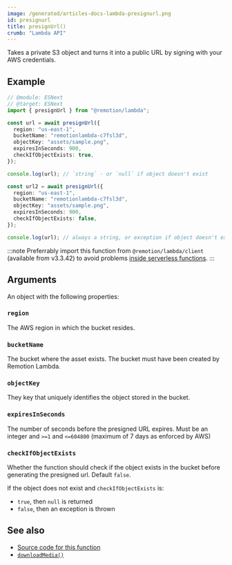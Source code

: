 ```yaml
---
image: /generated/articles-docs-lambda-presignurl.png
id: presignurl
title: presignUrl()
crumb: "Lambda API"
---
```


Takes a private S3 object and turns it into a public URL by signing with your AWS credentials.

## Example

```ts twoslash
// @module: ESNext
// @target: ESNext
import { presignUrl } from "@remotion/lambda";

const url = await presignUrl({
  region: "us-east-1",
  bucketName: "remotionlambda-c7fsl3d",
  objectKey: "assets/sample.png",
  expiresInSeconds: 900,
  checkIfObjectExists: true,
});

console.log(url); // `string` - or `null` if object doesn't exist

const url2 = await presignUrl({
  region: "us-east-1",
  bucketName: "remotionlambda-c7fsl3d",
  objectKey: "assets/sample.png",
  expiresInSeconds: 900,
  checkIfObjectExists: false,
});

console.log(url); // always a string, or exception if object doesn't exist
```

:::note
Preferrably import this function from `@remotion/lambda/client` (available from v3.3.42) to avoid problems [inside serverless functions](/docs/lambda/light-client).
:::

## Arguments

An object with the following properties:

### `region`

The AWS region in which the bucket resides.

### `bucketName`

The bucket where the asset exists. The bucket must have been created by Remotion Lambda.

### `objectKey`

They key that uniquely identifies the object stored in the bucket.

### `expiresInSeconds`

The number of seconds before the presigned URL expires.
Must be an integer and `>=1` and `<=604800` (maximum of 7 days as enforced by AWS)

### `checkIfObjectExists`

Whether the function should check if the object exists in the bucket before generating the presigned url. Default `false`.

If the object does not exist and `checkIfObjectExists` is:

- `true`, then `null` is returned
- `false`, then an exception is thrown

## See also

- [Source code for this function](https://github.com/remotion-dev/remotion/blob/main/packages/lambda/src/api/presign-url.ts)
- [`downloadMedia()`](/docs/lambda/downloadmedia)
